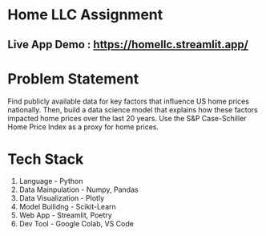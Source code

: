 # Home LLC Assignment

## Live App Demo :  https://homellc.streamlit.app/

# Problem Statement

Find publicly available data for key factors that influence US home prices nationally. Then, build a data science model that explains how these factors impacted home prices over the last 20 years.
Use the S&P Case-Schiller Home Price Index as a proxy for home prices.

# Tech Stack

1. Language - Python
2. Data Mainpulation - Numpy, Pandas
3. Data Visualization - Plotly
4. Model Builidng - Scikit-Learn
5. Web App - Streamlit, Poetry
6. Dev Tool - Google Colab, VS Code



 
